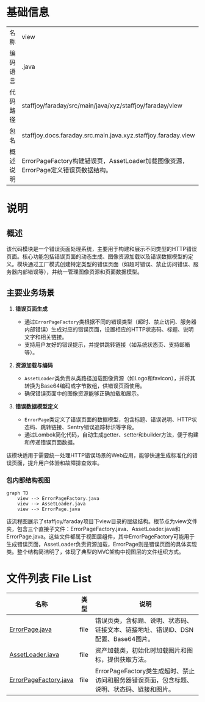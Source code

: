 # 基础信息

|      |      |
|------|------|
| 名称 | view |
| 编码语言 | .java |
| 代码路径 | staffjoy/faraday/src/main/java/xyz/staffjoy/faraday/view |
| 包名 | staffjoy.docs.faraday.src.main.java.xyz.staffjoy.faraday.view |
| 概述说明 | ErrorPageFactory构建错误页，AssetLoader加载图像资源，ErrorPage定义错误页数据结构。 |

# 说明

## 概述  
该代码模块是一个错误页面处理系统，主要用于构建和展示不同类型的HTTP错误页面。核心功能包括错误页面的动态生成、图像资源加载以及错误数据模型的定义。模块通过工厂模式创建特定类型的错误页面（如超时错误、禁止访问错误、服务器内部错误等），并统一管理图像资源和页面数据模型。

## 主要业务场景  
1. **错误页面生成**  
   - 通过`ErrorPageFactory`类根据不同的错误类型（超时、禁止访问、服务器内部错误）生成对应的错误页面，设置相应的HTTP状态码、标题、说明文字和相关链接。  
   - 支持用户友好的错误提示，并提供跳转链接（如系统状态页、支持邮箱等）。  

2. **资源加载与编码**  
   - `AssetLoader`类负责从类路径加载图像资源（如Logo和favicon），并将其转换为Base64编码或字节数组，供错误页面使用。  
   - 确保错误页面中的图像资源能够正确加载和展示。  

3. **错误数据模型定义**  
   - `ErrorPage`类定义了错误页面的数据模型，包含标题、错误说明、HTTP状态码、跳转链接、Sentry错误追踪标识等字段。  
   - 通过Lombok简化代码，自动生成getter、setter和builder方法，便于构建和传递错误页面数据。  

该模块适用于需要统一处理HTTP错误场景的Web应用，能够快速生成标准化的错误页面，提升用户体验和故障排查效率。


### 包内部结构视图

```mermaid
graph TD
    view --> ErrorPageFactory.java
    view --> AssetLoader.java
    view --> ErrorPage.java
```

该流程图展示了staffjoy/faraday项目下view目录的层级结构。根节点为view文件夹，包含三个直接子文件：ErrorPageFactory.java、AssetLoader.java和ErrorPage.java。这些文件都属于视图层组件，其中ErrorPageFactory可能用于生成错误页面，AssetLoader负责资源加载，ErrorPage则是错误页面的具体实现类。整个结构简洁明了，体现了典型的MVC架构中视图层的文件组织方式。

# 文件列表 File List

| 名称   | 类型  | 说明 |
|-------|------|-------------|
| [ErrorPage.java](ErrorPage.md) | file | 错误页类，含标题、说明、状态码、链接文本、链接地址、错误ID、DSN配置、Base64图片。 |
| [AssetLoader.java](AssetLoader.md) | file | 资产加载类，初始化时加载图片和图标，提供获取方法。 |
| [ErrorPageFactory.java](ErrorPageFactory.md) | file | ErrorPageFactory类生成超时、禁止访问和服务器错误页面，包含标题、说明、状态码、链接和图片。 |


